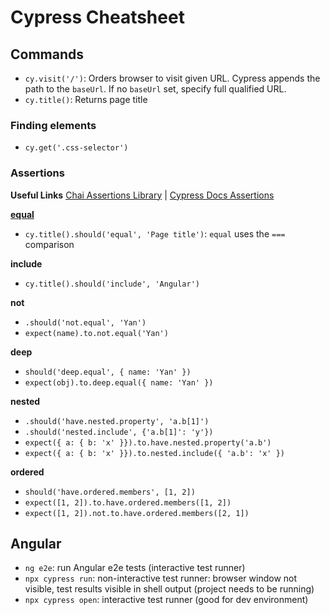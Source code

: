 # Cypress Cheatsheet

## Commands
- `cy.visit('/')`: Orders browser to visit given URL. Cypress appends the path to the `baseUrl`. If no `baseUrl` set, specify full qualified URL.
- `cy.title()`: Returns page title

### Finding elements

- `cy.get('.css-selector')`

### Assertions

**Useful Links**
[Chai Assertions Library](https://www.chaijs.com/api/bdd/) | 
[Cypress Docs Assertions](https://docs.cypress.io/guides/references/assertions)


**[equal](https://www.chaijs.com/api/bdd/#method_equal)**
- `cy.title().should('equal', 'Page title')`: `equal` uses the `===` comparison

**include**
- `cy.title().should('include', 'Angular')`

**not**
- `.should('not.equal', 'Yan')`
- `expect(name).to.not.equal('Yan')`

**deep**
- `should('deep.equal', { name: 'Yan' })`
- `expect(obj).to.deep.equal({ name: 'Yan' })`

**nested**
- `.should('have.nested.property', 'a.b[1]')`
- `.should('nested.include', {'a.b[1]': 'y'})`
- `expect({ a: { b: 'x' }}).to.have.nested.property('a.b')`
- `expect({ a: { b: 'x' }}).to.nested.include({ 'a.b': 'x' })`

**ordered**
- `should('have.ordered.members', [1, 2])`
- `expect([1, 2]).to.have.ordered.members([1, 2])`
- `expect([1, 2]).not.to.have.ordered.members([2, 1])`



## Angular
- `ng e2e`: run Angular e2e tests (interactive test runner)
- `npx cypress run`: non-interactive test runner: browser window not visible, test results visible in shell output (project needs to be running)
- `npx cypress open`: interactive test runner (good for dev environment)

